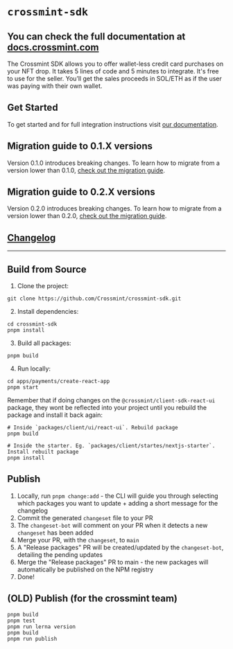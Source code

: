 # `crossmint-sdk`

## You can check the full documentation at [docs.crossmint.com](https://docs.crossmint.com/)

The Crossmint SDK allows you to offer wallet-less credit card purchases on your NFT drop. It takes 5 lines of code and 5 minutes to integrate. It's free to use for the seller. You’ll get the sales proceeds in SOL/ETH as if the user was paying with their own wallet.

## Get Started

To get started and for full integration instructions visit [our documentation](https://docs.crossmint.com/).

## Migration guide to 0.1.X versions

Version 0.1.0 introduces breaking changes. To learn how to migrate from a version lower than 0.1.0, [check out the migration guide](https://docs.google.com/document/d/14IKpjrij7kU7Dr0I7rZkf0PyDNbXiklx2v4GuzUrFbw/edit?usp=sharing).

## Migration guide to 0.2.X versions

Version 0.2.0 introduces breaking changes. To learn how to migrate from a version lower than 0.2.0, [check out the migration guide](https://docs.google.com/document/d/1mA0W-iAs0nHHW0ANX0TfZ5qrzxPGxNchPj13W6cHc-Y/edit?usp=sharing).

## [Changelog](https://docs.google.com/document/d/e/2PACX-1vR5NzVS2msrCMZxlcfBgAT-Y8kAypeKqH_WBeNiwVTmyEzLZvJBWrKrz_966-d3jumwIBi94IXGT6Wp/pub)

---

## Build from Source

1. Clone the project:

```shell
git clone https://github.com/Crossmint/crossmint-sdk.git
```

2. Install dependencies:

```shell
cd crossmint-sdk
pnpm install
```

3. Build all packages:

```shell
pnpm build
```

4. Run locally:

```shell
cd apps/payments/create-react-app
pnpm start
```

Remember that if doing changes on the `@crossmint/client-sdk-react-ui` package, they wont be reflected into your project until you rebuild the package and install it back again:

```
# Inside `packages/client/ui/react-ui`. Rebuild package
pnpm build
```

```
# Inside the starter. Eg. `packages/client/startes/nextjs-starter`. Install rebuilt package
pnpm install
```

## Publish

1. Locally, run `pnpm change:add` - the CLI will guide you through selecting which packages you want to update + adding a short message for the changelog
2. Commit the generated `changeset` file to your PR
3. The `changeset-bot` will comment on your PR when it detects a new `changeset` has been added
4. Merge your PR, with the `changeset`, to `main`
5. A "Release packages" PR will be created/updated by the `changeset-bot`, detailing the pending updates
6. Merge the "Release packages" PR to main - the new packages will automatically be published on the NPM registry
7. Done!

## (OLD) Publish (for the crossmint team)

```shell
pnpm build
pnpm test
pnpm run lerna version
pnpm build
pnpm run publish
```
